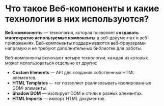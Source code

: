 Что такое Веб-компоненты и какие технологии в них используются?
=====================

**Веб-компоненты** — технология, которая позволяет **создавать многократно используемые компоненты** в веб-документах и веб-приложениях. Веб-компоненты поддерживаются веб-браузерами напрямую и не требуют дополнительных библиотек для работы.

Веб-компоненты включают четыре технологии, каждая из которых может использоваться отдельно от других:

* **Custom Elements** — API для создания собственных HTML элементов.
* **HTML Templates** — тег позволяет реализовывать изолированные DOM-элементы.
* **Shadow DOM** — изолирует DOM и стили в разных элементах.
* **HTML Imports** — импорт HTML документов.

